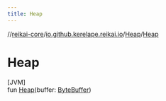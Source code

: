 ```yaml
---
title: Heap
---
```

//[reikai-core](../../../index.html)/[io.github.kerelape.reikai.io](../index.html)/[Heap](index.html)/[Heap](-heap.html)



# Heap



[JVM]\
fun [Heap](-heap.html)(buffer: [ByteBuffer](https://docs.oracle.com/javase/8/docs/api/java/nio/ByteBuffer.html))




